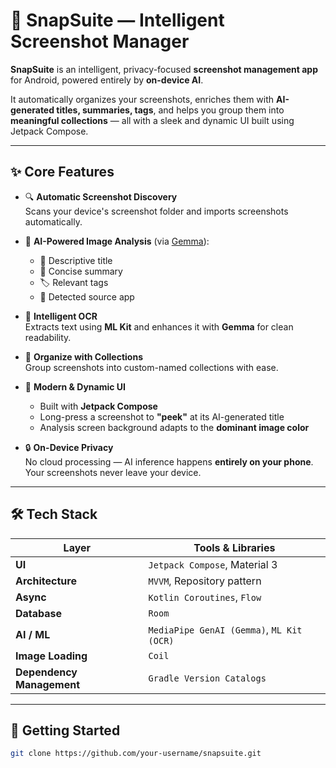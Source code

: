 # 📸 SnapSuite — Intelligent Screenshot Manager

**SnapSuite** is an intelligent, privacy-focused **screenshot management app** for Android, powered entirely by **on-device AI**.

It automatically organizes your screenshots, enriches them with **AI-generated titles, summaries, tags**, and helps you group them into **meaningful collections** — all with a sleek and dynamic UI built using Jetpack Compose.

---

## ✨ Core Features

- 🔍 **Automatic Screenshot Discovery**  
  Scans your device's screenshot folder and imports screenshots automatically.

- 🧠 **AI-Powered Image Analysis** (via [Gemma](https://developers.googleblog.com/en/introducing-gemma-3n/)):
  - 📌 Descriptive title
  - 📝 Concise summary
  - 🏷️ Relevant tags
  - 📱 Detected source app

- 🔡 **Intelligent OCR**  
  Extracts text using **ML Kit** and enhances it with **Gemma** for clean readability.

- 📂 **Organize with Collections**  
  Group screenshots into custom-named collections with ease.

- 🎨 **Modern & Dynamic UI**
  - Built with **Jetpack Compose**
  - Long-press a screenshot to **"peek"** at its AI-generated title
  - Analysis screen background adapts to the **dominant image color**

- 🔒 **On-Device Privacy**  
  No cloud processing — AI inference happens **entirely on your phone**. Your screenshots never leave your device.

---

## 🛠️ Tech Stack

| Layer              | Tools & Libraries                                           |
|--------------------|------------------------------------------------------------|
| **UI**             | `Jetpack Compose`, Material 3                              |
| **Architecture**   | `MVVM`, Repository pattern                                 |
| **Async**          | `Kotlin Coroutines`, `Flow`                                |
| **Database**       | `Room`                                                     |
| **AI / ML**        | `MediaPipe GenAI (Gemma)`, `ML Kit (OCR)`                  |
| **Image Loading**  | `Coil`                                                     |
| **Dependency Management** | `Gradle Version Catalogs`                        |

---

## 🚀 Getting Started

```bash
git clone https://github.com/your-username/snapsuite.git
